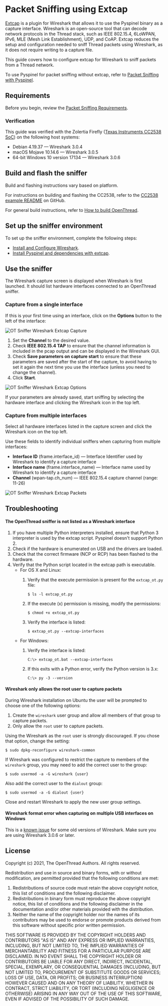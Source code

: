 # Packet Sniffing using Extcap

[Extcap](https://www.wireshark.org/docs/man-pages/extcap.html) is a plugin for
Wireshark that allows it to use the Pyspinel binary as a capture interface.
Wireshark is an open-source tool that can decode network protocols in the Thread
stack, such as IEEE 802.15.4, 6LoWPAN, IPv6, MLE (Mesh Link Establishment), UDP,
and CoAP. Extcap reduces the setup and configuration needed to sniff Thread
packets using Wireshark, as it does not require writing to a capture file.

This guide covers how to configure extcap for Wireshark to sniff packets from a
Thread network.

To use Pyspinel for packet sniffing without extcap, refer to [Packet Sniffing with
Pyspinel](../pyspinel/sniffer.md).

## Requirements

Before you begin, review the [Packet Sniffing Requirements](requirements.md).

### Verification

This guide was verified with the Zolertia Firefly ([Texas Instruments CC2538
SoC](https://openthread.io/vendors/texas-instruments#cc2538)) on the following host systems:

*   Debian 4.19.37 — Wireshark 3.0.4
*   macOS Mojave 10.14.6 — Wireshark 3.0.5
*   64-bit Windows 10 version 17134 — Wireshark 3.0.6

## Build and flash the sniffer

Build and flashing instructions vary based on platform.

For instructions on building and flashing the CC2538, refer to the [CC2538 example
README](https://github.com/openthread/openthread/tree/master/examples/platforms/cc2538/README.md) on GitHub.

For general build instructions, refer to [How to build OpenThread](../build/index.md).

## Set up the sniffer environment

To set up the sniffer environment, complete the following steps:

*   [Install and Configure Wireshark](wireshark.md).
*   [Install Pyspinel and dependencies with extcap](install-pyspinel.md).

## Use the sniffer

The Wireshark capture screen is displayed when Wireshark is first launched. It
should list hardware interfaces connected to an OpenThread sniffer.

### Capture from a single interface

If this is your first time using an interface, click on the **Options** button
to the left of the interface:

<img src="../images/ot-sniffer-extcap-capture.png"
     border="0" alt="OT Sniffer Wireshark Extcap Capture" class="screenshot"/>

1.  Set the **Channel** to the desired value.
1.  Check **IEEE 802.15.4 TAP** to ensure that the channel information is
    included in the pcap output and can be displayed in the Wireshark GUI.
1.  Check **Save parameters on capture start** to ensure that these
    parameters are saved after the start of the capture, to avoid having to
    set it again the next time you use the interface (unless you need to
    change the channel).
1.  Click **Start**.

<img src="../images/ot-sniffer-extcap-options.png"
     border="0" alt="OT Sniffer Wireshark Extcap Options" class="screenshot"/>

If your parameters are already saved, start sniffing by selecting the hardware
interface and clicking the Wireshark icon in the top left.

### Capture from multiple interfaces

Select all hardware interfaces listed in the capture screen and click the
Wireshark icon on the top left.

Use these fields to identify individual sniffers when capturing from multiple
interfaces:

*   **Interface ID** (frame.interface_id) — Interface Identifier used by Wireshark
    to identify a capture interface
*   **Interface name** (frame.interface_name) — Interface name used by
    Wireshark to identify a capture interface
*   **Channel** (wpan-tap.ch_num) — IEEE 802.15.4 capture channel (range: 11-26)

<img src="../images/ot-sniffer-extcap-packets.png"
     border="0" alt="OT Sniffer Wireshark Extcap Packets" class="screenshot"/>

## Troubleshooting

#### The OpenThread sniffer is not listed as a Wireshark interface

1.  If you have multiple Python interpreters installed, ensure that Python 3
    interpreter is used by the extcap script. Pyspinel doesn't support Python 2.
1.  Check if the hardware is enumerated on USB and the drivers are loaded.
1.  Check that the correct firmware (NCP or RCP) has been flashed to the
    hardware.
1.  Verify that the Python script located in the extcap path is executable.
    *   For OS X and Linux:
        1.  Verify that the execute permission is present for the `extcap_ot.py`
            file:

                $ ls -l extcap_ot.py

        1.  If the execute (x) permission is missing, modify the permissions:

                $ chmod +x extcap_ot.py

        1.  Verify the interface is listed:

                $ extcap_ot.py --extcap-interfaces

    *   For Windows:
        1.  Verify the interface is listed:

                C:\> extcap_ot.bat --extcap-interfaces

        1.  If this exits with a Python error, verify the Python version is 3.x:

                C:\> py -3 --version

#### Wireshark only allows the root user to capture packets

During Wireshark installation on Ubuntu the user will be prompted to choose one
of the following options:

1.  Create the `wireshark` user group and allow all members of that group to
    capture packets.
1.  Only allow the `root` user to capture packets.

Using the Wireshark as the `root` user is strongly discouraged. If you chose
that option, change the setting:

```
$ sudo dpkg-reconfigure wireshark-common
```

If Wireshark was configured to restrict the capture to members of the
`wireshark` group, you may need to add the correct user to the group:

```
$ sudo usermod -a -G wireshark {user}
```

Also add the correct user to the `dialout` group:

```
$ sudo usermod -a -G dialout {user}
```

Close and restart Wireshark to apply the new user group settings.

#### Wireshark format error when capturing on multiple USB interfaces on Windows

This is a [known issue](https://bugs.wireshark.org/bugzilla/show_bug.cgi?id=13653)
for some old versions of Wireshark. Make sure you are using Wireshark 3.0.6 or
later.

## License

Copyright (c) 2021, The OpenThread Authors.
All rights reserved.

Redistribution and use in source and binary forms, with or without
modification, are permitted provided that the following conditions are met:
1. Redistributions of source code must retain the above copyright
   notice, this list of conditions and the following disclaimer.
2. Redistributions in binary form must reproduce the above copyright
   notice, this list of conditions and the following disclaimer in the
   documentation and/or other materials provided with the distribution.
3. Neither the name of the copyright holder nor the
   names of its contributors may be used to endorse or promote products
   derived from this software without specific prior written permission.

THIS SOFTWARE IS PROVIDED BY THE COPYRIGHT HOLDERS AND CONTRIBUTORS "AS IS"
AND ANY EXPRESS OR IMPLIED WARRANTIES, INCLUDING, BUT NOT LIMITED TO, THE
IMPLIED WARRANTIES OF MERCHANTABILITY AND FITNESS FOR A PARTICULAR PURPOSE
ARE DISCLAIMED. IN NO EVENT SHALL THE COPYRIGHT HOLDER OR CONTRIBUTORS BE
LIABLE FOR ANY DIRECT, INDIRECT, INCIDENTAL, SPECIAL, EXEMPLARY, OR
CONSEQUENTIAL DAMAGES (INCLUDING, BUT NOT LIMITED TO, PROCUREMENT OF
SUBSTITUTE GOODS OR SERVICES; LOSS OF USE, DATA, OR PROFITS; OR BUSINESS
INTERRUPTION) HOWEVER CAUSED AND ON ANY THEORY OF LIABILITY, WHETHER IN
CONTRACT, STRICT LIABILITY, OR TORT (INCLUDING NEGLIGENCE OR OTHERWISE)
ARISING IN ANY WAY OUT OF THE USE OF THIS SOFTWARE, EVEN IF ADVISED OF THE
POSSIBILITY OF SUCH DAMAGE.

